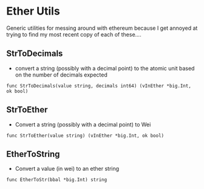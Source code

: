 Ether Utils
===========

Generic utilities for messing around with ethereum because I get annoyed at trying to find my
most recent copy of each of these....

StrToDecimals
---

* convert a string (possibly with a decimal point) to the atomic unit based on the number of decimals expected

```
func StrToDecimals(value string, decimals int64) (vInEther *big.Int, ok bool)
```

StrToEther
---

* Convert a string (possibly with a decimal point) to Wei

```
func StrToEther(value string) (vInEther *big.Int, ok bool)
```

EtherToString
---

* Convert a value (in wei) to an ether string

```
func EtherToStr(bbal *big.Int) string
```

